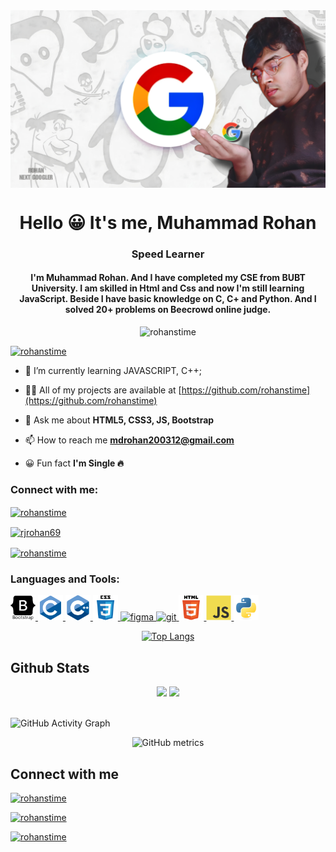<img align="center" alt="cover" src="https://github.com/rohanstime/rohanstime/blob/main/Picsart_23-05-29_23-41-38-228.jpg">

<h1 align="center">Hello 😀 It's me, Muhammad Rohan</h1>

<h3 align="center">Speed Learner</h3>

<div align="center">

<h4 align="center">I'm Muhammad Rohan. And I have completed my CSE from BUBT University. I am skilled in Html and Css and now I'm still learning JavaScript. Beside I have basic knowledge on C, C+ and Python. And I solved 20+ problems on Beecrowd online judge.</h4>

<p align="center"> <img src="https://komarev.com/ghpvc/?username=rohanstime&label=Profile%20views&color=0e75b6&style=flat" alt="rohanstime" /> </p>

</div>



<p align="left"> <a href="https://github.com/ryo-ma/github-profile-trophy"><img src="https://github-profile-trophy.vercel.app/?username=rohanstime" alt="rohanstime" /></a> </p>

- 📖 I’m currently learning JAVASCRIPT, C++;

- 👨‍💻 All of my projects are available at [https://github.com/rohanstime](https://github.com/rohanstime)

- 💬 Ask me about **HTML5, CSS3, JS, Bootstrap**

- 📫 How to reach me **mdrohan200312@gmail.com**

- 😀 Fun fact **I'm Single 🔥**

<h3 align="left">Connect with me:</h3>

<p align="center">

<a href="https://twitter.com/rohanstime" target="blank"><img align="center" src="https://raw.githubusercontent.com/rahuldkjain/github-profile-readme-generator/master/src/images/icons/Social/twitter.svg" alt="rohanstime" height="30" width="40" /></a>

<a href="https://fb.com/rjrohan69" target="blank"><img align="center" src="https://raw.githubusercontent.com/rahuldkjain/github-profile-readme-generator/master/src/images/icons/Social/facebook.svg" alt="rjrohan69" height="30" width="40" /></a>

<a href="https://instagram.com/rohanstime" target="blank"><img align="center" src="https://raw.githubusercontent.com/rahuldkjain/github-profile-readme-generator/master/src/images/icons/Social/instagram.svg" alt="rohanstime" height="30" width="40" /></a>

</p>

<h3 align="left">Languages and Tools:</h3>

<p align="left"> <a href="https://getbootstrap.com" target="_blank" rel="noreferrer"> <img src="https://raw.githubusercontent.com/devicons/devicon/master/icons/bootstrap/bootstrap-plain-wordmark.svg" alt="bootstrap" width="40" height="40"/> </a> <a href="https://www.cprogramming.com/" target="_blank" rel="noreferrer"> <img src="https://raw.githubusercontent.com/devicons/devicon/master/icons/c/c-original.svg" alt="c" width="40" height="40"/> </a> <a href="https://www.w3schools.com/cpp/" target="_blank" rel="noreferrer"> <img src="https://raw.githubusercontent.com/devicons/devicon/master/icons/cplusplus/cplusplus-original.svg" alt="cplusplus" width="40" height="40"/> </a> <a href="https://www.w3schools.com/css/" target="_blank" rel="noreferrer"> <img src="https://raw.githubusercontent.com/devicons/devicon/master/icons/css3/css3-original-wordmark.svg" alt="css3" width="40" height="40"/> </a> <a href="https://www.figma.com/" target="_blank" rel="noreferrer"> <img src="https://www.vectorlogo.zone/logos/figma/figma-icon.svg" alt="figma" width="40" height="40"/> </a> <a href="https://git-scm.com/" target="_blank" rel="noreferrer"> <img src="https://www.vectorlogo.zone/logos/git-scm/git-scm-icon.svg" alt="git" width="40" height="40"/> </a> <a href="https://www.w3.org/html/" target="_blank" rel="noreferrer"> <img src="https://raw.githubusercontent.com/devicons/devicon/master/icons/html5/html5-original-wordmark.svg" alt="html5" width="40" height="40"/> </a> <a href="https://developer.mozilla.org/en-US/docs/Web/JavaScript" target="_blank" rel="noreferrer"> <img src="https://raw.githubusercontent.com/devicons/devicon/master/icons/javascript/javascript-original.svg" alt="javascript" width="40" height="40"/> </a> <a href="https://www.python.org" target="_blank" rel="noreferrer"> <img src="https://raw.githubusercontent.com/devicons/devicon/master/icons/python/python-original.svg" alt="python" width="40" height="40"/> </a>

 </p>

<div align="center">

[![Top Langs](https://github-readme-stats.vercel.app/api/top-langs/?username=rohanstime)](https://github.com/anuraghazra/github-readme-stats)

</div>

## Github Stats  

<div align="center">

  <img width="48%" src="https://github-readme-stats.vercel.app/api?username=rohanstime&theme=dark&show_icons=true&hide_border=true&count_private=true" />

  <img width="48%" src="https://github-readme-streak-stats.herokuapp.com/?user=rohanstime&theme=dark&hide_border=true" />

</div>

<br/>

![GitHub Activity Graph](https://activity-graph.herokuapp.com/graph?username=rohanstime)  

<div align="center">

![GitHub metrics](https://metrics.lecoq.io/rohanstime)  

</div>

## Connect with me  

<div align="center">

<p align="left"> <a href="https://twitter.com/rohanstime" target="blank"><img src="https://img.shields.io/twitter/follow/rohanstime?logo=twitter&style=for-the-badge" alt="rohanstime" /></a> </p>

<p align="left"> <a href="https://facebook.com/rjrohan69" target="blank"><img src="https://img.shields.io/twitter/follow/rohanstime?logo=facebook&style=for-the-badge" alt="rohanstime" /></a> </p>

<p align="left"> <a href="https://instagram.com/rohanstime" target="blank"><img src="https://img.shields.io/twitter/follow/rohanstime?logo=instagram&style=for-the-badge" alt="rohanstime" /></a> </p>

</div>

